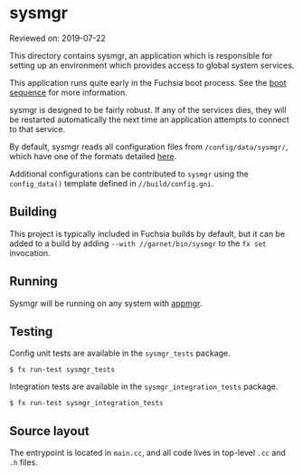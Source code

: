 # sysmgr

Reviewed on: 2019-07-22

This directory contains sysmgr, an application which is responsible for
setting up an environment which provides access to global system services.

This application runs quite early in the Fuchsia boot process. See the [boot
sequence](https://fuchsia.googlesource.com/fuchsia/+/master/docs/the-book/boot_sequence.md)
for more information.

sysmgr is designed to be fairly robust. If any of the services dies, they
will be restarted automatically the next time an application attempts to
connect to that service.

By default, sysmgr reads all configuration files from `/config/data/sysmgr/`,
which have one of the formats detailed [here](sysmgr-configuration.md).

Additional configurations can be contributed to `sysmgr` using the
`config_data()` template defined in `//build/config.gni`.

## Building

This project is typically included in Fuchsia builds by default, but it can be
added to a build by adding `--with //garnet/bin/sysmgr` to the `fx set`
invocation.

## Running

Sysmgr will be running on any system with [appmgr](../appmgr/README.md).

## Testing

Config unit tests are available in the `sysmgr_tests` package.

```
$ fx run-test sysmgr_tests
```

Integration tests are available in the `sysmgr_integration_tests` package.

```
$ fx run-test sysmgr_integration_tests
```

## Source layout

The entrypoint is located in `main.cc`, and all code lives in top-level `.cc`
and `.h` files.
